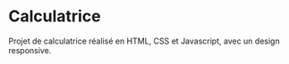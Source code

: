 <h1>Calculatrice</h1>
<p>Projet de calculatrice réalisé en HTML, CSS et Javascript, avec un design responsive.</p>

